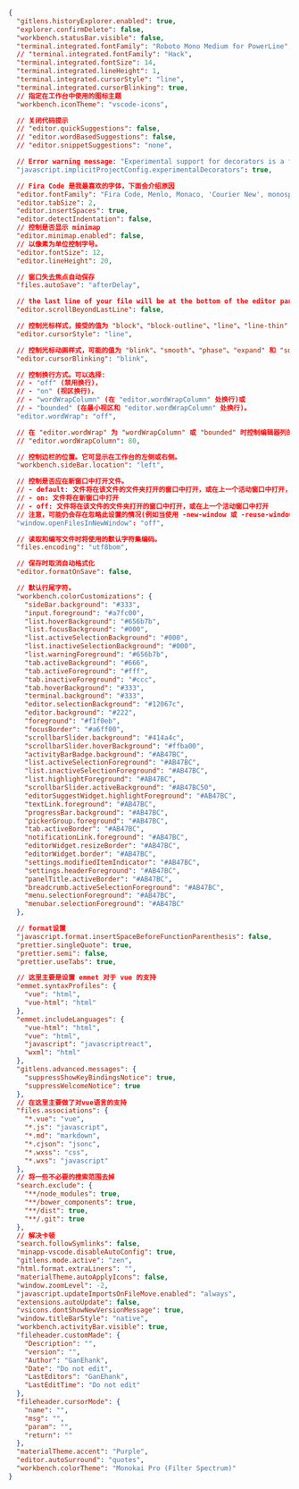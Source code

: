 ﻿```json
{
  "gitlens.historyExplorer.enabled": true,
  "explorer.confirmDelete": false,
  "workbench.statusBar.visible": false,
  "terminal.integrated.fontFamily": "Roboto Mono Medium for PowerLine",
  // "terminal.integrated.fontFamily": "Hack",
  "terminal.integrated.fontSize": 14,
  "terminal.integrated.lineHeight": 1,
  "terminal.integrated.cursorStyle": "line",
  "terminal.integrated.cursorBlinking": true,
  // 指定在工作台中使用的图标主题
  "workbench.iconTheme": "vscode-icons",

  // 关闭代码提示
  // "editor.quickSuggestions": false,
  // "editor.wordBasedSuggestions": false,
  // "editor.snippetSuggestions": "none",

  // Error warning message: "Experimental support for decorators is a feature that is subject to change in a future release"
  "javascript.implicitProjectConfig.experimentalDecorators": true,

  // Fira Code 是我最喜欢的字体，下面会介绍原因
  "editor.fontFamily": "Fira Code, Menlo, Monaco, 'Courier New', monospace",
  "editor.tabSize": 2,
  "editor.insertSpaces": true,
  "editor.detectIndentation": false,
  // 控制是否显示 minimap
  "editor.minimap.enabled": false,
  // 以像素为单位控制字号。
  "editor.fontSize": 12,
  "editor.lineHeight": 20,

  // 窗口失去焦点自动保存
  "files.autoSave": "afterDelay",

  // the last line of your file will be at the bottom of the editor pane when you scroll down to the maximum.
  "editor.scrollBeyondLastLine": false,

  // 控制光标样式，接受的值为 "block"、"block-outline"、"line"、"line-thin" 、"underline" 和 "underline-thin"
  "editor.cursorStyle": "line",

  // 控制光标动画样式，可能的值为 "blink"、"smooth"、"phase"、"expand" 和 "solid"
  "editor.cursorBlinking": "blink",

  // 控制换行方式。可以选择:
  // - "off" (禁用换行)，
  // - "on" (视区换行)，
  // - "wordWrapColumn" (在 "editor.wordWrapColumn" 处换行)或
  // - "bounded" (在最小视区和 "editor.wordWrapColumn" 处换行)。
  "editor.wordWrap": "off",

  // 在 "editor.wordWrap" 为 "wordWrapColumn" 或 "bounded" 时控制编辑器列的换行。
  // "editor.wordWrapColumn": 80,

  // 控制边栏的位置。它可显示在工作台的左侧或右侧。
  "workbench.sideBar.location": "left",

  // 控制是否应在新窗口中打开文件。
  // - default: 文件将在该文件的文件夹打开的窗口中打开，或在上一个活动窗口中打开，除非该文件通过平台或从查找程序(仅限 macOS)打开
  // - on: 文件将在新窗口中打开
  // - off: 文件将在该文件的文件夹打开的窗口中打开，或在上一个活动窗口中打开
  // 注意，可能仍会存在忽略此设置的情况(例如当使用 -new-window 或 -reuse-window 命令行选项时)。
  "window.openFilesInNewWindow": "off",

  // 读取和编写文件时将使用的默认字符集编码。
  "files.encoding": "utf8bom",

  // 保存时取消自动格式化
  "editor.formatOnSave": false,

  // 默认行尾字符。
  "workbench.colorCustomizations": {
    "sideBar.background": "#333",
    "input.foreground": "#a7fc00",
    "list.hoverBackground": "#656b7b",
    "list.focusBackground": "#000",
    "list.activeSelectionBackground": "#000",
    "list.inactiveSelectionBackground": "#000",
    "list.warningForeground": "#656b7b",
    "tab.activeBackground": "#666",
    "tab.activeForeground": "#fff",
    "tab.inactiveForeground": "#ccc",
    "tab.hoverBackground": "#333",
    "terminal.background": "#333",
    "editor.selectionBackground": "#12067c",
    "editor.background": "#222",
    "foreground": "#f1f0eb",
    "focusBorder": "#a6ff00",
    "scrollbarSlider.background": "#414a4c",
    "scrollbarSlider.hoverBackground": "#ffba00",
    "activityBarBadge.background": "#AB47BC",
    "list.activeSelectionForeground": "#AB47BC",
    "list.inactiveSelectionForeground": "#AB47BC",
    "list.highlightForeground": "#AB47BC",
    "scrollbarSlider.activeBackground": "#AB47BC50",
    "editorSuggestWidget.highlightForeground": "#AB47BC",
    "textLink.foreground": "#AB47BC",
    "progressBar.background": "#AB47BC",
    "pickerGroup.foreground": "#AB47BC",
    "tab.activeBorder": "#AB47BC",
    "notificationLink.foreground": "#AB47BC",
    "editorWidget.resizeBorder": "#AB47BC",
    "editorWidget.border": "#AB47BC",
    "settings.modifiedItemIndicator": "#AB47BC",
    "settings.headerForeground": "#AB47BC",
    "panelTitle.activeBorder": "#AB47BC",
    "breadcrumb.activeSelectionForeground": "#AB47BC",
    "menu.selectionForeground": "#AB47BC",
    "menubar.selectionForeground": "#AB47BC"
  },

  // format设置
  "javascript.format.insertSpaceBeforeFunctionParenthesis": false,
  "prettier.singleQuote": true,
  "prettier.semi": false,
  "prettier.useTabs": true,

  // 这里主要是设置 emmet 对于 vue 的支持
  "emmet.syntaxProfiles": {
    "vue": "html",
    "vue-html": "html"
  },
  "emmet.includeLanguages": {
    "vue-html": "html",
    "vue": "html",
    "javascript": "javascriptreact",
    "wxml": "html"
  },
  "gitlens.advanced.messages": {
    "suppressShowKeyBindingsNotice": true,
    "suppressWelcomeNotice": true
  },
  // 在这里主要做了对vue语言的支持
  "files.associations": {
    "*.vue": "vue",
    "*.js": "javascript",
    "*.md": "markdown",
    "*.cjson": "jsonc",
    "*.wxss": "css",
    "*.wxs": "javascript"
  },
  // 将一些不必要的搜索范围去掉
  "search.exclude": {
    "**/node_modules": true,
    "**/bower_components": true,
    "**/dist": true,
    "**/.git": true
  },
  // 解决卡顿
  "search.followSymlinks": false,
  "minapp-vscode.disableAutoConfig": true,
  "gitlens.mode.active": "zen",
  "html.format.extraLiners": "",
  "materialTheme.autoApplyIcons": false,
  "window.zoomLevel": -2,
  "javascript.updateImportsOnFileMove.enabled": "always",
  "extensions.autoUpdate": false,
  "vsicons.dontShowNewVersionMessage": true,
  "window.titleBarStyle": "native",
  "workbench.activityBar.visible": true,
  "fileheader.customMade": {
    "Description": "",
    "version": "",
    "Author": "GanEhank",
    "Date": "Do not edit",
    "LastEditors": "GanEhank",
    "LastEditTime": "Do not edit"
  },
  "fileheader.cursorMode": {
    "name": "",
    "msg": "",
    "param": "",
    "return": ""
  },
  "materialTheme.accent": "Purple",
  "editor.autoSurround": "quotes",
  "workbench.colorTheme": "Monokai Pro (Filter Spectrum)"
}
```
